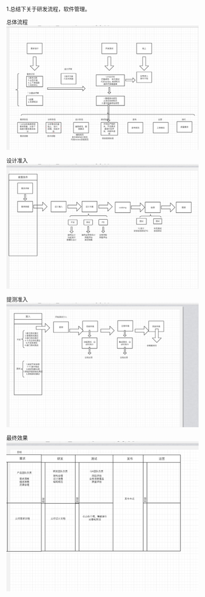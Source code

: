 1.总结下关于研发流程，软件管理。

总体流程
![](https://github.com/tsmairc/DDD/blob/master/1.png?raw=true)

设计准入
![](https://github.com/tsmairc/DDD/blob/master/2.png?raw=true)
 
提测准入
![](https://github.com/tsmairc/DDD/blob/master/3.png?raw=true)

最终效果
![](https://github.com/tsmairc/DDD/blob/master/4.png?raw=true)

